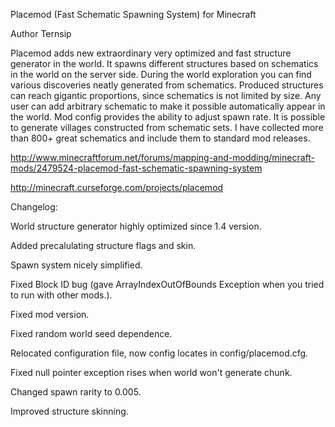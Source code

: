 Placemod (Fast Schematic Spawning System) for Minecraft

Author Ternsip

Placemod adds new extraordinary very optimized and fast structure generator in the world.
It spawns different structures based on schematics in the world on the server side. 
During the world exploration you can find various discoveries neatly generated from schematics. 
Produced structures can reach gigantic proportions, since schematics is not limited by size.
Any user can add arbitrary schematic to make it possible automatically appear in the world. 
Mod config provides the ability to adjust spawn rate. It is possible to generate villages constructed from schematic sets. 
I have collected more than 800+ great schematics and include them to standard mod releases.


http://www.minecraftforum.net/forums/mapping-and-modding/minecraft-mods/2479524-placemod-fast-schematic-spawning-system


http://minecraft.curseforge.com/projects/placemod


Changelog:

World structure generator highly optimized since 1.4 version.

Added precalulating structure flags and skin.

Spawn system nicely simplified.

Fixed Block ID bug (gave ArrayIndexOutOfBounds Exception when you tried to run with other mods.).

Fixed mod version.

Fixed random world seed dependence.

Relocated configuration file, now config locates in config/placemod.cfg.

Fixed null pointer exception rises when world won't generate chunk.

Changed spawn rarity to 0.005.

Improved structure skinning. 


